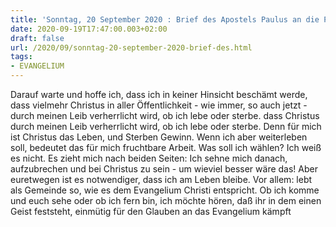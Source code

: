 ```yaml
---
title: 'Sonntag, 20 September 2020 : Brief des Apostels Paulus an die Philipper 1,20ad-24.27a.'
date: 2020-09-19T17:47:00.003+02:00
draft: false
url: /2020/09/sonntag-20-september-2020-brief-des.html
tags: 
- EVANGELIUM
---
```


Darauf warte und hoffe ich, dass ich in keiner Hinsicht beschämt werde, dass vielmehr Christus in aller Öffentlichkeit - wie immer, so auch jetzt - durch meinen Leib verherrlicht wird, ob ich lebe oder sterbe. dass Christus durch meinen Leib verherrlicht wird, ob ich lebe oder sterbe. Denn für mich ist Christus das Leben, und Sterben Gewinn. Wenn ich aber weiterleben soll, bedeutet das für mich fruchtbare Arbeit. Was soll ich wählen? Ich weiß es nicht. Es zieht mich nach beiden Seiten: Ich sehne mich danach, aufzubrechen und bei Christus zu sein - um wieviel besser wäre das! Aber euretwegen ist es notwendiger, dass ich am Leben bleibe. Vor allem: lebt als Gemeinde so, wie es dem Evangelium Christi entspricht. Ob ich komme und euch sehe oder ob ich fern bin, ich möchte hören, daß ihr in dem einen Geist feststeht, einmütig für den Glauben an das Evangelium kämpft